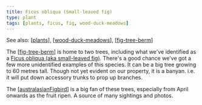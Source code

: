 ```yaml
---
title: Ficus obliqua (Small-leaved fig)
type: plant
tags: [plants, ficus, fig, wood-duck-meadows]
---
```


See also: [[plants]], [[wood-duck-meadows]], [[fig-tree-berm]]

The [[fig-tree-berm]] is home to two trees, including what we've identified as a [Ficus obliqua (aka small-leaved fig)](https://en.wikipedia.org/wiki/Ficus_obliqua). There's a good chance we've got a few more unidentified examples of this species. It can be a big tree growing to 60 metres tall. Though not yet evident on our property, it is a banyan. i.e. it will put down accessory trunks to prop up branches.

The [[australasianFigbird]] is a big fan of these trees, especially from April onwards as the fruit ripen. A source of many sightings and photos.




[//begin]: # "Autogenerated link references for markdown compatibility"
[plants]: plants "Plants"
[wood-duck-meadows]: ../wood-duck-meadows "Wood duck meadows"
[fig-tree-berm]: ../fig-tree-berm "Fig tree berm"
[australasianFigbird]: ../../birdwatching/australasianFigbird "Australasian Figbird"
[//end]: # "Autogenerated link references"